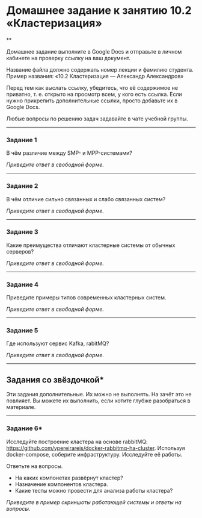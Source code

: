# Домашнее задание к занятию 10.2 «Кластеризация»**Домашнее задание выполните в Google Docs и отправьте в личном кабинете на проверку ссылку на ваш документ.Название файла должно содержать номер лекции и фамилию студента. Пример названия: «10.2 Кластеризация — Александр Александров»Перед тем как выслать ссылку, убедитесь, что её содержимое не приватно, т. е.  открыто на просмотр всем, у кого есть ссылка. Если нужно прикрепить дополнительные ссылки, просто добавьте их в Google Docs.Любые вопросы по решению задач задавайте в чате учебной группы.---### Задание 1В чём различие между SMP- и MPP-системами?*Приведите ответ в свободной форме.*---### Задание 2В чём отличие сильно связанных и слабо связанных систем?*Приведите ответ в свободной форме.*---### Задание 3Какие преимущества отличают кластерные системы от обычных серверов?*Приведите ответ в свободной форме.*---### Задание 4Приведите примеры типов современных кластерных систем.*Приведите ответ в свободной форме.*---### Задание 5Где используют сервис Kafka, rabitMQ?*Приведите ответ в свободной форме.*---## Задания со звёздочкой*Эти задания дополнительные. Их можно не выполнять. На зачёт это не повлияет. Вы можете их выполнить, если хотите глубже разобраться в материале.---### Задание 6*Исследуйте построение кластера на основе rabbitMQ: https://github.com/ypereirareis/docker-rabbitmq-ha-cluster. Используя docker-compose, соберите инфраструктуру. Исследуйте её работы.Ответьте на вопросы.- На каких компонетах развёрнут кластер?- Назначение компонентов кластера.- Какие тесты можно провести для анализа работы кластера?*Приведите в пример скриншоты работающей системы и ответы на вопросы.*